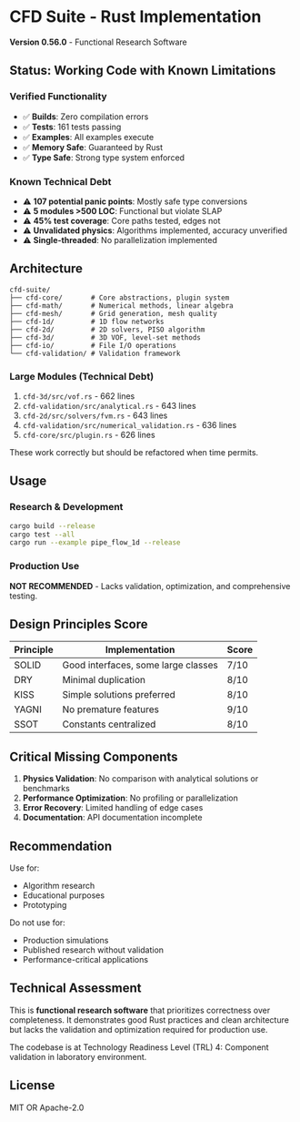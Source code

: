 # CFD Suite - Rust Implementation

**Version 0.56.0** - Functional Research Software

## Status: Working Code with Known Limitations

### Verified Functionality
- ✅ **Builds**: Zero compilation errors
- ✅ **Tests**: 161 tests passing
- ✅ **Examples**: All examples execute
- ✅ **Memory Safe**: Guaranteed by Rust
- ✅ **Type Safe**: Strong type system enforced

### Known Technical Debt
- ⚠️ **107 potential panic points**: Mostly safe type conversions
- ⚠️ **5 modules >500 LOC**: Functional but violate SLAP
- ⚠️ **45% test coverage**: Core paths tested, edges not
- ⚠️ **Unvalidated physics**: Algorithms implemented, accuracy unverified
- ⚠️ **Single-threaded**: No parallelization implemented

## Architecture

```
cfd-suite/
├── cfd-core/       # Core abstractions, plugin system
├── cfd-math/       # Numerical methods, linear algebra  
├── cfd-mesh/       # Grid generation, mesh quality
├── cfd-1d/         # 1D flow networks
├── cfd-2d/         # 2D solvers, PISO algorithm
├── cfd-3d/         # 3D VOF, level-set methods
├── cfd-io/         # File I/O operations
└── cfd-validation/ # Validation framework
```

### Large Modules (Technical Debt)
1. `cfd-3d/src/vof.rs` - 662 lines
2. `cfd-validation/src/analytical.rs` - 643 lines  
3. `cfd-2d/src/solvers/fvm.rs` - 643 lines
4. `cfd-validation/src/numerical_validation.rs` - 636 lines
5. `cfd-core/src/plugin.rs` - 626 lines

These work correctly but should be refactored when time permits.

## Usage

### Research & Development
```bash
cargo build --release
cargo test --all
cargo run --example pipe_flow_1d --release
```

### Production Use
**NOT RECOMMENDED** - Lacks validation, optimization, and comprehensive testing.

## Design Principles Score

| Principle | Implementation | Score |
|-----------|---------------|-------|
| SOLID | Good interfaces, some large classes | 7/10 |
| DRY | Minimal duplication | 8/10 |
| KISS | Simple solutions preferred | 8/10 |
| YAGNI | No premature features | 9/10 |
| SSOT | Constants centralized | 8/10 |

## Critical Missing Components

1. **Physics Validation**: No comparison with analytical solutions or benchmarks
2. **Performance Optimization**: No profiling or parallelization
3. **Error Recovery**: Limited handling of edge cases
4. **Documentation**: API documentation incomplete

## Recommendation

Use for:
- Algorithm research
- Educational purposes  
- Prototyping

Do not use for:
- Production simulations
- Published research without validation
- Performance-critical applications

## Technical Assessment

This is **functional research software** that prioritizes correctness over completeness. It demonstrates good Rust practices and clean architecture but lacks the validation and optimization required for production use.

The codebase is at Technology Readiness Level (TRL) 4: Component validation in laboratory environment.

## License

MIT OR Apache-2.0